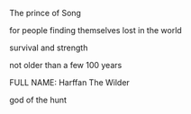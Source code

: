 The prince of Song

for people finding themselves lost in the world

survival and strength

not older than a few 100 years

FULL NAME: Harffan The Wilder

god of the hunt